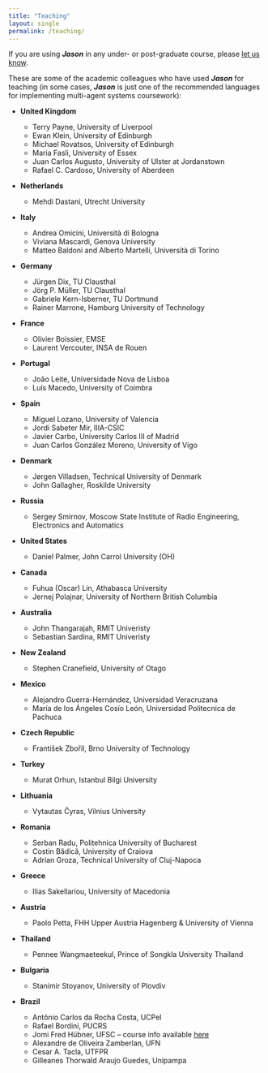 ```yaml
---
title: "Teaching"
layout: single
permalink: /teaching/
---
```


If you are using _**Jason**_ in any under- or post-graduate course, please [let us know](mailto:jason.developers@gmail.com?subject=Jason%20Website:%20courses%20using%20Jason).

These are some of the academic colleagues who have used _**Jason**_ for teaching (in some cases, _**Jason**_ is just one of the recommended languages for implementing multi-agent systems coursework):

- **United Kingdom**
	- Terry Payne, University of Liverpool
	- Ewan Klein, University of Edinburgh
	- Michael Rovatsos, University of Edinburgh
	- Maria Fasli, University of Essex
	- Juan Carlos Augusto, University of Ulster at Jordanstown
	- Rafael C. Cardoso, University of Aberdeen

- **Netherlands**
	- Mehdi Dastani, Utrecht University

- **Italy**
	- Andrea Omicini, Università di Bologna
	- Viviana Mascardi, Genova University
	- Matteo Baldoni and Alberto Martelli, Università di Torino

- **Germany**
	- Jürgen Dix, TU Clausthal
	- Jörg P. Müller, TU Clausthal
	- Gabriele Kern-Isberner, TU Dortmund
	- Rainer Marrone, Hamburg University of Technology

- **France**
	- Olivier Boissier, EMSE
	- Laurent Vercouter, INSA de Rouen

- **Portugal**
	- João Leite, Universidade Nova de Lisboa
	- Luís Macedo, University of Coimbra

- **Spain**
	- Miguel Lozano, University of Valencia
	- Jordi Sabeter Mir, IIIA-CSIC
	- Javier Carbo, University Carlos III of Madrid
	- Juan Carlos González Moreno, University of Vigo

- **Denmark**
	- Jørgen Villadsen, Technical University of Denmark
	- John Gallagher, Roskilde University

- **Russia**
	- Sergey Smirnov, Moscow State Institute of Radio Engineering, Electronics and Automatics

- **United States**
	- Daniel Palmer, John Carrol University (OH)

- **Canada**
	- Fuhua (Oscar) Lin, Athabasca University
	- Jernej Polajnar, University of Northern British Columbia

- **Australia**
	- John Thangarajah, RMIT Univeristy
	- Sebastian Sardina, RMIT Univeristy

- **New Zealand**
	- Stephen Cranefield, University of Otago

- **Mexico**
	- Alejandro Guerra-Hernández, Universidad Veracruzana
	- María de los Ángeles Cosío León, Universidad Politecnica de Pachuca

- **Czech Republic**
	- František Zbořil, Brno University of Technology

- **Turkey**
	- Murat Orhun, Istanbul Bilgi University

- **Lithuania**
	- Vytautas Čyras, Vilnius University

- **Romania**
	- Serban Radu, Politehnica University of Bucharest
	- Costin Bădică, University of Craiova
	- Adrian Groza, Technical University of Cluj-Napoca

- **Greece**
	- Ilias Sakellariou, University of Macedonia

- **Austria**
	- Paolo Petta, FHH Upper Austria Hagenberg & University of Vienna

- **Thailand** 
	- Pennee Wangmaeteekul, Prince of Songkla University Thailand

- **Bulgaria**
	- Stanimir Stoyanov, University of Plovdiv

- **Brazil**
	- Antônio Carlos da Rocha Costa, UCPel
	- Rafael Bordini, PUCRS
	- Jomi Fred Hübner, UFSC – course info available [here](https://jomi.das.ufsc.br/mas/)
	- Alexandre de Oliveira Zamberlan, UFN
	- Cesar A. Tacla, UTFPR
	- Gilleanes Thorwald Araujo Guedes, Unipampa


